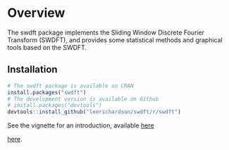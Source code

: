 <!-- README.md is generated from README.Rmd. Please edit that file -->
Overview
========

The swdft package implements the Sliding Window Discrete Fourier
Transform (SWDFT), and provides some statistical methods and graphical
tools based on the SWDFT.

Installation
------------

``` r
# The swdft package is available on CRAN
install.packages("swdft")
# The development version is available on Github
# install.packages("devtools")
devtools::install_github("leerichardson/swdft/r/swdft")
```

See the vignette for an introduction, available [here]()

[here](https://cran.r-project.org/web/packages/swdft/vignettes/swdft-intro.html).
